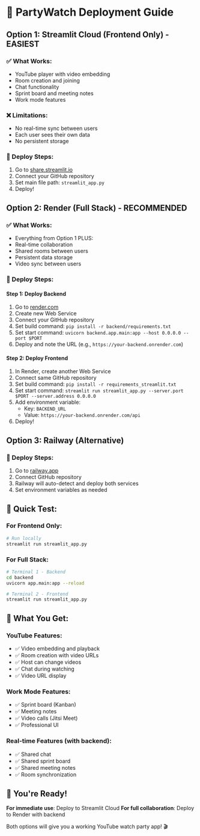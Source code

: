 # 🚀 PartyWatch Deployment Guide

## **Option 1: Streamlit Cloud (Frontend Only) - EASIEST**

### ✅ What Works:
- YouTube player with video embedding
- Room creation and joining
- Chat functionality
- Sprint board and meeting notes
- Work mode features

### ❌ Limitations:
- No real-time sync between users
- Each user sees their own data
- No persistent storage

### 🚀 Deploy Steps:
1. Go to [share.streamlit.io](https://share.streamlit.io)
2. Connect your GitHub repository
3. Set main file path: `streamlit_app.py`
4. Deploy!

## **Option 2: Render (Full Stack) - RECOMMENDED**

### ✅ What Works:
- Everything from Option 1 PLUS:
- Real-time collaboration
- Shared rooms between users
- Persistent data storage
- Video sync between users

### 🚀 Deploy Steps:

#### Step 1: Deploy Backend
1. Go to [render.com](https://render.com)
2. Create new Web Service
3. Connect your GitHub repository
4. Set build command: `pip install -r backend/requirements.txt`
5. Set start command: `uvicorn backend.app.main:app --host 0.0.0.0 --port $PORT`
6. Deploy and note the URL (e.g., `https://your-backend.onrender.com`)

#### Step 2: Deploy Frontend
1. In Render, create another Web Service
2. Connect same GitHub repository
3. Set build command: `pip install -r requirements_streamlit.txt`
4. Set start command: `streamlit run streamlit_app.py --server.port $PORT --server.address 0.0.0.0`
5. Add environment variable:
   - Key: `BACKEND_URL`
   - Value: `https://your-backend.onrender.com/api`
6. Deploy!

## **Option 3: Railway (Alternative)**

### 🚀 Deploy Steps:
1. Go to [railway.app](https://railway.app)
2. Connect GitHub repository
3. Railway will auto-detect and deploy both services
4. Set environment variables as needed

## **🎯 Quick Test:**

### For Frontend Only:
```bash
# Run locally
streamlit run streamlit_app.py
```

### For Full Stack:
```bash
# Terminal 1 - Backend
cd backend
uvicorn app.main:app --reload

# Terminal 2 - Frontend
streamlit run streamlit_app.py
```

## **🔧 What You Get:**

### YouTube Features:
- ✅ Video embedding and playback
- ✅ Room creation with video URLs
- ✅ Host can change videos
- ✅ Chat during watching
- ✅ Video URL display

### Work Mode Features:
- ✅ Sprint board (Kanban)
- ✅ Meeting notes
- ✅ Video calls (Jitsi Meet)
- ✅ Professional UI

### Real-time Features (with backend):
- ✅ Shared chat
- ✅ Shared sprint board
- ✅ Shared meeting notes
- ✅ Room synchronization

## **🎉 You're Ready!**

**For immediate use**: Deploy to Streamlit Cloud
**For full collaboration**: Deploy to Render with backend

Both options will give you a working YouTube watch party app! 🎬 